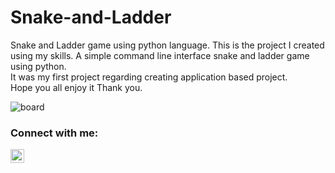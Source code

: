 # Snake-and-Ladder
Snake and Ladder game using python language. 
This is the project I created using my skills. 
A simple command line interface snake and ladder game using python.  
It was my first project regarding creating application based project.  
Hope you all enjoy it Thank you.

![board](https://user-images.githubusercontent.com/72682683/131101472-7d50e87c-79fa-40a6-acc1-69d5d9e6159a.png)

### Connect with me:


[<img align="left" alt="codeSTACKr | LinkedIn" width="22px" src="https://raw.githubusercontent.com/rahuldkjain/github-profile-readme-generator/master/src/images/icons/Social/linked-in-alt.svg" />][linkedin]


<br />


[linkedin]: https://www.linkedin.com/in/sven-janorschke-72a1362ba/


